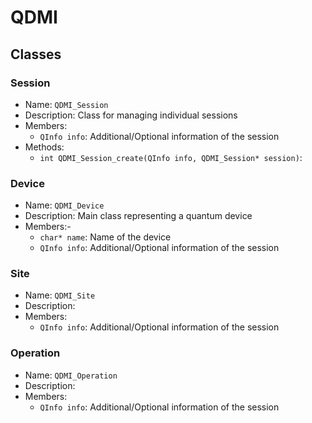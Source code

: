 # QDMI

## Classes

### Session

- Name: `QDMI_Session`
- Description: Class for managing individual sessions
- Members:
  - `QInfo info`: Additional/Optional information of the session
- Methods:
  - `int QDMI_Session_create(QInfo info, QDMI_Session* session)`:

### Device

- Name: `QDMI_Device`
- Description: Main class representing a quantum device
- Members:- 
  - `char* name`: Name of the device
  - `QInfo info`: Additional/Optional information of the session

### Site

- Name: `QDMI_Site`
- Description:
- Members:
  - `QInfo info`: Additional/Optional information of the session

### Operation

- Name: `QDMI_Operation`
- Description:
- Members:
  - `QInfo info`: Additional/Optional information of the session 
